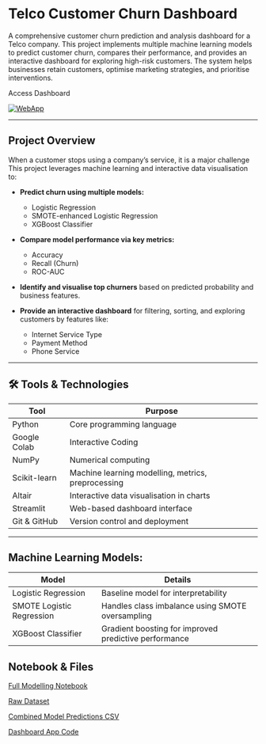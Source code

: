 # Telco Customer Churn Dashboard

A comprehensive customer churn prediction and analysis dashboard for a Telco company. This project implements multiple machine learning models to predict customer churn, compares their performance, and provides an interactive dashboard for exploring high-risk customers. The system helps businesses retain customers, optimise marketing strategies, and prioritise interventions.

Access Dashboard

[![WebApp](https://img.shields.io/badge/Web%20App-Streamlit-pink)](https://churndata.streamlit.app/)

---

## Project Overview

When a customer stops using a company’s service, it is a major challenge 
This project leverages machine learning and interactive data visualisation to:

- **Predict churn using multiple models:**
  - Logistic Regression
  - SMOTE-enhanced Logistic Regression
  - XGBoost Classifier

- **Compare model performance via key metrics:**
  - Accuracy
  - Recall (Churn)
  - ROC-AUC

- **Identify and visualise top churners** based on predicted probability and business features.

- **Provide an interactive dashboard** for filtering, sorting, and exploring customers by features like:
  - Internet Service Type
  - Payment Method
  - Phone Service

---

## 🛠 Tools & Technologies

| Tool | Purpose | 
|------|---------|
| Python | Core programming language | 
| Google Colab | Interactive Coding | 
| NumPy | Numerical computing | 
| Scikit-learn | Machine learning modelling, metrics, preprocessing |
| Altair | Interactive data visualisation in charts |
| Streamlit | Web-based dashboard interface | 
| Git & GitHub | Version control and deployment |

---
## **Machine Learning Models:**

| Model | Details |
|-------|---------|
| Logistic Regression | Baseline model for interpretability |
| SMOTE Logistic Regression | Handles class imbalance using SMOTE oversampling |
| XGBoost Classifier | Gradient boosting for improved predictive performance |


## Notebook & Files

[Full Modelling Notebook](https://github.com/temidataspot/telco-churn/blob/main/Telco_Churn.ipynb)

[Raw Dataset](https://github.com/temidataspot/telco-churn/blob/main/WA_Fn-UseC_-Telco-Customer-Churn.csv)

[Combined Model Predictions CSV](https://github.com/temidataspot/telco-churn/blob/main/churn_model_comparison.csv)

[Dashboard App Code](https://github.com/temidataspot/telco-churn/blob/main/app.py)

